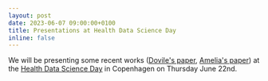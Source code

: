 ```yaml
---
layout: post
date: 2023-06-07 09:00:00+0100
title: Presentations at Health Data Science Day
inline: false
---
```


We will be presenting some recent works ([Dovile's paper](https://arxiv.org/abs/2302.08272), [Amelia's paper](https://arxiv.org/abs/2211.04279)) at the [Health Data Science Day](https://eventsignup.ku.dk/health-data-science-day-2023/conference) in Copenhagen on Thursday June 22nd.
